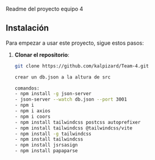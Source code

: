 Readme del proyecto equipo 4
## Instalación

Para empezar a usar este proyecto, sigue estos pasos:

1. **Clonar el repositorio**:

   ```bash
   git clone https://github.com/kalpizard/Team-4.git

   crear un db.json a la altura de src

   comandos: 
   - npm install -g json-server
   - json-server --watch db.json --port 3001
   - npm i
   - npm i axios
   - npm i coors
   - npm install tailwindcss postcss autoprefixer
   - npm install tailwindcss @tailwindcss/vite
   - npm install -g tailwindcss
   - npm install tailwindcss
   - npm install jsrsasign
   - npm install papaparse




